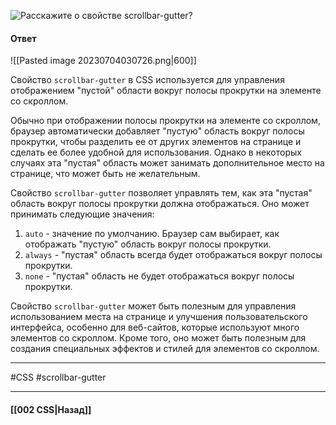 ![Расскажите о свойстве `scrollbar-gutter`?](https://youtu.be/DQ0BLu6rZYc?t=29)

#### Ответ

![[Pasted image 20230704030726.png|600]]

Свойство `scrollbar-gutter` в CSS используется для управления отображением "пустой" области вокруг полосы прокрутки на элементе со скроллом.

Обычно при отображении полосы прокрутки на элементе со скроллом, браузер автоматически добавляет "пустую" область вокруг полосы прокрутки, чтобы разделить ее от других элементов на странице и сделать ее более удобной для использования. Однако в некоторых случаях эта "пустая" область может занимать дополнительное место на странице, что может быть не желательным.

Свойство `scrollbar-gutter` позволяет управлять тем, как эта "пустая" область вокруг полосы прокрутки должна отображаться. Оно может принимать следующие значения:

1. `auto` - значение по умолчанию. Браузер сам выбирает, как отображать "пустую" область вокруг полосы прокрутки.
2. `always` - "пустая" область всегда будет отображаться вокруг полосы прокрутки.
3. `none` - "пустая" область не будет отображаться вокруг полосы прокрутки.

Свойство `scrollbar-gutter` может быть полезным для управления использованием места на странице и улучшения пользовательского интерфейса, особенно для веб-сайтов, которые используют много элементов со скроллом. Кроме того, оно может быть полезным для создания специальных эффектов и стилей для элементов со скроллом.

___
#CSS #scrollbar-gutter

___

#### [[002 CSS|Назад]]